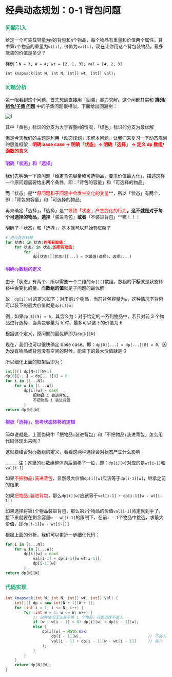 # 经典动态规划：0-1 背包问题

### <font color=#1FA774>问题引入</font>

给定一个可装载容量为`W`的背包和`N`个物品，每个物品有重量和价值两个属性。其中第`i`个物品的重量为`wt[i]`，价值为`val[i]`，现在让你用这个背包装物品，最多能装的价值是多少？

样例：`N = 3, W = 4; wt = [2, 1, 3]; val = [4, 2, 3]`

`int knapsack(int W, int N, int[] wt, int[] val);`

### <font color=#1FA774>问题分析</font>

第一眼看到这个问题，首先想到直接用「回溯」暴力求解。这个问题其实和 **[排列/组合/子集 问题](./排列-组合-子集问题.html)** 中的子集问题很相似，下面给出回溯树：

![1](https://cdn.jsdelivr.net/gh/LFool/image-hosting@master/20220504/1510221651648222rE5Ndr1.svg)

其中「黄色」标识的分支为大于容量`W`的情况，「绿色」标识的分支为最优解

但是今天我们的主题是利用「动态规划」求解本问题，让我们来复习一下动态规划的思维框架：**<font color='red'>明确 base case -> 明确「状态」-> 明确「选择」 -> 定义 dp 数组/函数的含义</font>**

#### <font color=#9933FF>明确「状态」和「选择」</font>

我们先明确一下原问题「给定背包容量和可选物品，要求价值最大化」，描述这样一个原问题需要给出两个条件，即：「背包的容量」和「可选择的物品」

而「状态」是**<font color='red'>原问题和子问题中会发生变化的变量</font>**，所以「状态」有两个，即：「背包的容量」和「可选择的物品」

再来确定「选择」，「选择」是**<font color='red'>导致「状态」产生变化的行为</font>**。这不就是对于每个可选择的物品，选择**「装进背包」**或者**「不装进背包」**嘛！！！

明确了「状态」和「选择」，基本就可以开始套框架了

```python
# 进行状态转移
for 状态1 in 状态1的所有取值：
    for 状态2 in 状态2的所有取值：
        for ...
            dp[状态1][状态2][...] = 求最值(选择1，选择2...)
```

#### <font color=#9933FF>明确`dp`数组的定义</font>

由于「状态」有两个，所以需要一个二维的`dp[][]`数组。数组的**下标**就是状态转移中会变化的量，而**数组的值**就是子问题的最优解

故：`dp[i][w]`的定义如下：对于前`i`个物品，当前背包容量为`w`，这种情况下背包可以装下的最大价值就是`dp[i][w]`

例：如果`dp[3][5] = 6`，其含义为：对于给定的一系列物品中，若只对前 3 个物品进行选择，当背包容量为 5 时，最多可以装下的价值为 6

根据这个定义，原问题的最优解即为`dp[N][N]`

现在，我们也可以很快确定 base case。即：`dp[0][...] = dp[...][0] = 0`，因为没有物品或背包没有空间的时候，能装下的最大价值就是 0

所以细化上面的框架后即为：

```python
int[][] dp[N+1][W+1]
dp[0][...] = dp[...][0] = 0
for i in [1...N]:
    for w in [1...W]:
        dp[i][w] = max(
        	把物品 i 装进背包,
            不把物品 i 装进背包
        )
return dp[N][W]
```

#### <font color=#9933FF>根据「选择」，思考状态转移的逻辑</font>

简单说就是，上面伪码中「把物品`i`装进背包」和「不把物品`i`装进背包」怎么用代码体现出来呢？

这就要结合对`dp`数组的定义，看看这两种选择会对状态产生什么影响

<img src="https://cdn.jsdelivr.net/gh/LFool/image-hosting@master/20220226/16402516458648251645864825235pN5IJY.png" alt="image-20220226164025008" style="zoom:18%;" /> 注：这里的`dp`数组整体向后偏移了一位，即：`dp[i][w]`对应的是`wt[i-1]`和`val[i-1]`

如果<font color='red'>不把物品`i`装进背包</font>，显然最大价值`dp[i][w]`应该等于`dp[i-1][w]`，继承之前的结果

如果<font color='red'>把物品`i`装进背包</font>，那么`dp[i][w]`应该等于`val[i-1] + dp[i-1][w - wt[i-1]]`

如果选择将第`i`个物品装进背包，那么第`i`个物品的价值`val[i-1]`肯定就到手了，接下来就要在剩余容量`w - wt[i-1]`的限制下，在前`i - 1`个物品中挑选，求最大价值，即`dp[i-1][w - wt[i-1]]`

根据上面的分析，我们可以更近一步细化代码：

```python
for i in [1...N]:
    for w in [1...W]:
        dp[i][w] = max(
        	val[i-1] + dp[i-1][w-wt[i-1]],
            dp[i-1][w]
        )
return dp[N][W]
```

### <font color=#1FA774>代码实现</font>

```java
int knapsack(int W, int N, int[] wt, int[] val) {
    int[][] dp = new int[N + 1][W + 1];
    for (int i = 1; i <= N; i++) {
        for (int w = 1; w <= W; w++) {
            // 这种情况无法装下第 i 个物品，只能选择不装入
            if (w - w[i - 1] < 0) dp[i][w] = dp[i - 1][w];
            else {
                dp[i][w] = Math.max(
                    dp[i - 1][w],                             // 不装入
                    val[i - 1] + dp[i - 1][w - wt[i - 1]]     // 装入
                );
            }
        }
    }
    return dp[N][W];
}
```